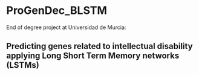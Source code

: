 # ProGenDec_BLSTM
End of degree project at Universidad de Murcia:

## Predicting genes related to intellectual disability applying Long Short Term Memory networks (LSTMs)

